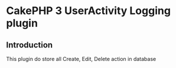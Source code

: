 # CakePHP 3 UserActivity Logging plugin

## Introduction
This plugin do store all Create, Edit, Delete action in database

